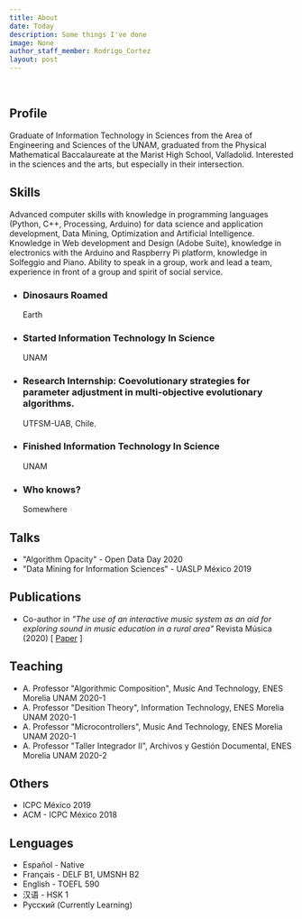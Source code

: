 ```yaml
---
title: About
date: Today
description: Some things I've done
image: None
author_staff_member: Rodrigo_Cortez
layout: post
---
```


<br>

<script src="https://cdnjs.cloudflare.com/ajax/libs/Chart.js/2.9.3/Chart.bundle.min.js"></script>

## Profile 
Graduate of Information Technology in Sciences from the Area of Engineering and Sciences of the UNAM, graduated from the Physical Mathematical Baccalaureate at the Marist High School, Valladolid. Interested in the sciences and the arts, but especially in their intersection.

## Skills
Advanced computer skills with knowledge in programming languages (Python, C++, Processing, Arduino) for data science and application development, Data Mining, Optimization and Artificial Intelligence.  Knowledge in Web development and Design (Adobe Suite), knowledge in electronics with the Arduino and Raspberry Pi platform, knowledge in Solfeggio and Piano. Ability to speak in a group, work and lead a team, experience in front of a group and spirit of social service.

<section> 
  <div id="timeline-content">
    <ul class="timeline">
  <li class="event" data-date="65 Million B.C.">
    <h3>Dinosaurs Roamed</h3>
    <p>Earth</p>
  </li>

  <li class="event" data-date="2015">
    <h3>Started Information Technology In Science</h3>
    <p>UNAM</p>    
  </li>

  <li class="event" data-date="2018">
    <h3>Research Internship: Coevolutionary strategies for parameter adjustment in multi-objective evolutionary algorithms.</h3>
    <p>UTFSM-UAB, Chile.</p>    
  </li>

  <li class="event"  data-date="2019">
    <h3>Finished Information Technology In Science</h3>
    <p>UNAM</p>  
  </li>
  
  <li class="event" data-date="Today">
    <h3>Who knows? </h3>
    <p>Somewhere</p>  
  </li>
  </ul>
  </div>
</section>

## Talks

* "Algorithm Opacity" - Open Data Day 2020
* "Data Mining for Information Sciences" - UASLP México 2019

## Publications 

* Co-author in *"The use of an interactive music system as an aid for exploring sound in music education in a rural area"* Revista Música (2020) [ [Paper](http://www.revistas.usp.br/revistamusica/article/view/170736/161967) ]

## Teaching

* A. Professor "Algorithmic Composition", Music And Technology, ENES Morelia UNAM 2020-1
* A. Professor "Desition Theory", Information Technology, ENES Morelia UNAM 2020-1
* A. Professor "Microcontrollers", Music And Technology, ENES Morelia UNAM 2020-1
* A. Professor "Taller Integrador II", Archivos y Gestión Documental, ENES Morelia UNAM 2020-2

## Others

* ICPC México 2019
* ACM - ICPC México 2018

## Lenguages
* Español - Native
* Français - DELF B1, UMSNH B2
* English - TOEFL 590
* 汉语 - HSK 1
* Русский (Currently Learning)

<section> 
<div class="container flex"> 
  <div class="image">
    <canvas id="myRadarChart"></canvas>
  </div>
</div>
</section> 

<script>
	var ctx = document.getElementById('myRadarChart').getContext('2d');
	var myRadarChart = new Chart(ctx, {
		type: 'radar',
		data: {
		labels: ['Español', 'Français', 'English', '汉语','Русский'],
		datasets: [{
        data: [90, 80, 75, 25,15],
			backgroundColor: '#00FFFF40',
			borderColor: 'cyan',
			label:""
		}]
	},
		options: {scale: {
        angleLines: {
            display: false
        },
        ticks: {
            suggestedMin: 50,
            suggestedMax: 100
        }
    }}
	});
	</script>

